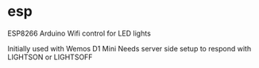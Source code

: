 # esp
ESP8266 Arduino Wifi control for LED lights

Initially used with Wemos D1 Mini
Needs server side setup to respond with LIGHTSON or LIGHTSOFF
